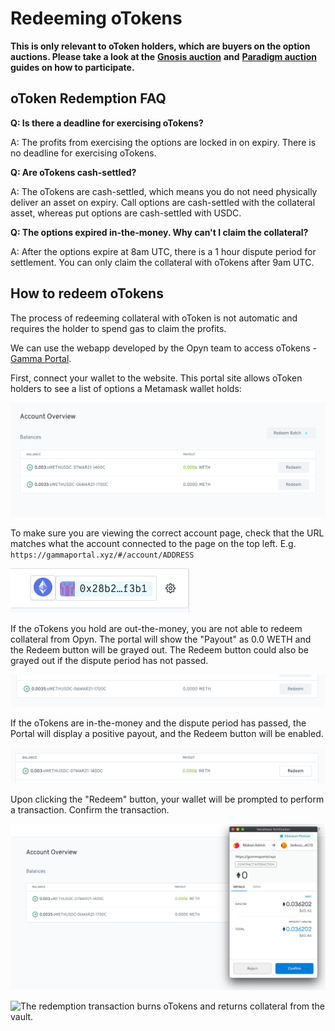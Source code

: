 # Redeeming oTokens

**This is only relevant to oToken holders, which are buyers on the option auctions. Please take a look at the** [**Gnosis auction**](https://docs.ribbon.finance/products/participating-in-open-auctions) **and** [**Paradigm auction**](https://docs.ribbon.finance/products/participating-in-paradigm-auctions) **guides on how to participate.**

## oToken Redemption FAQ

**Q: Is there a deadline for exercising oTokens?**

A: The profits from exercising the options are locked in on expiry. There is no deadline for exercising oTokens.



**Q: Are oTokens cash-settled?**

A: The oTokens are cash-settled, which means you do not need physically deliver an asset on expiry. Call options are cash-settled with the collateral asset, whereas put options are cash-settled with USDC.



**Q: The options expired in-the-money. Why can't I claim the collateral?**

A: After the options expire at 8am UTC, there is a 1 hour dispute period for settlement. You can only claim the collateral with oTokens after 9am UTC.

## How to redeem oTokens

The process of redeeming collateral with oToken is not automatic and requires the holder to spend gas to claim the profits.

We can use the webapp developed by the Opyn team to access oTokens - [Gamma Portal](https://gammaportal.xyz/#/account).

First, connect your wallet to the website. This portal site allows oToken holders to see a list of options a Metamask wallet holds:

![Gamma Portal shows an account's oToken balance.](<../.gitbook/assets/image (6).png>)

To make sure you are viewing the correct account page, check that the URL matches what the account connected to the page on the top left. E.g. `https://gammaportal.xyz/#/account/ADDRESS`

![](<../.gitbook/assets/Screenshot 2022-07-19 at 7.14.40 PM.png>)

If the oTokens you hold are out-the-money, you are not able to redeem collateral from Opyn. The portal will show the "Payout" as 0.0 WETH and the Redeem button will be grayed out. The Redeem button could also be grayed out if the dispute period has not passed.

![](<../.gitbook/assets/image (7).png>)

If the oTokens are in-the-money and the dispute period has passed, the Portal will display a positive payout, and the Redeem button will be enabled.

![Redeem button is enabled and payout displayed in the Gamma Portal.](<../.gitbook/assets/image (4).png>)

Upon clicking the "Redeem" button, your wallet will be prompted to perform a transaction. Confirm the transaction.

![Example of a Metamask transaction](<../.gitbook/assets/image (3).png>)

![The redemption transaction burns oTokens and returns collateral from the vault.](../.gitbook/assets/Screenshot\_2021-03-07\_at\_7.16.11\_PM.png)

